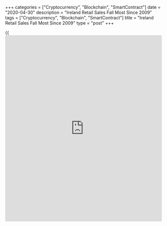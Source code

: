 +++
categories = ["Cryptocurrency", "Blockchain", "SmartContract"]
date = "2020-04-30"
description = "Ireland Retail Sales Fall Most Since 2009"
tags = ["Cryptocurrency", "Blockchain", "SmartContract"]
title = "Ireland Retail Sales Fall Most Since 2009"
type = "post"
+++

{{<iframe id="large-banner" src="https://www.bounty.group/#slide=17.0" width="100%" height="600" scrolling="no" style="border: 0px solid rgb(216, 221, 230); border-radius: 3px;">}}

Ireland's retail sales declined at the fastest rate in more than 11
years in March, data from the Central Statistics Office reported on
Thursday.

The retail sales volume decreased 12.7 percent month-on-month in March,
following a 1.2 percent fall in February. This was the biggest fall
since January 2009.

The value of retail sales fell 13.7 percent monthly in March, following
a 0.6 percent decline in the preceding month.

On an annual basis, the retail sales volume fell 11.1 percent in March,
after remaining unchanged in the prior month.

On a yearly basis, the value of retail sales decreased 12.4 percent in
March, following a 0.2 percent fall in the previous month.

For comments and feedback [contact](https://www.playgroundfx.com/contact/): editorial@rtt[news](https://www.letsplayfx.com/blog/forex-news-website/).com

[Economic News][1]

 **What parts of the world are seeing the best (and worst) economic
performances lately? Click[here][2] to check out our [Econ Scorecard][2]
and find out! See up-to-the-moment [ranking](https://www.playgroundfx.com/blog/crypto-exchange-ranking/)s for the best and worst
performers in [GDP][3], [unemployment rate][4], [inflation][5] and much
more.**

   1. www.rtt[news](https://www.letsplayfx.com/blog/forex-news-website/).com/Content/EconomicNews.aspx
   2. www.rtt[news](https://www.letsplayfx.com/blog/forex-news-website/).com/economic-scorecard/world-rank/retail-sales/highest-performance.aspx
   3. www.rtt[news](https://www.letsplayfx.com/blog/forex-news-website/).com/economic-scorecard/world-rank/GDP/highest-performance.aspx
   4. www.rtt[news](https://www.letsplayfx.com/blog/forex-news-website/).com/economic-scorecard/world-rank/unemployment-rate/lowest-performance.aspx
   5. www.rtt[news](https://www.letsplayfx.com/blog/forex-news-website/).com/economic-scorecard/world-rank/CPI/highest-performance.aspx